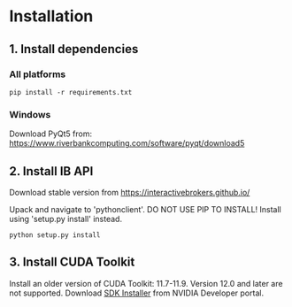 # Installation
## 1. Install dependencies
### All platforms
```
pip install -r requirements.txt
```
<!-- ### Linux
System-wide installation
```
sudo apt-get install python3-pyqt5
```
To install inside a virtualenv, assuming PyQt5 is installed globally, run
```
pip install vext.pyqt5
``` -->
### Windows
Download PyQt5 from: https://www.riverbankcomputing.com/software/pyqt/download5

## 2. Install IB API
Download stable version from https://interactivebrokers.github.io/

Upack and navigate to 'pythonclient'. DO NOT USE PIP TO INSTALL! Install using 'setup.py install' instead.

```
python setup.py install
```
## 3. Install CUDA Toolkit
Install an older version of CUDA Toolkit: 11.7-11.9. Version 12.0 and later are not supported. Download [SDK Installer](https://developer.nvidia.com/cuda-downloads) from NVIDIA Developer portal.
